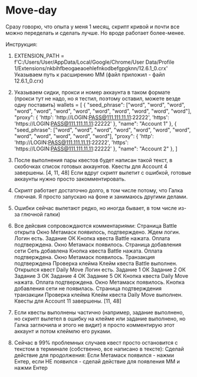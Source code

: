 # Move-day
Сразу говорю, что опыта у меня 1 месяц, скрипт кривой и почти все можно переделать и сделать лучше. Но вроде работает более-менее.

Инструкция:
1) EXTENSION_PATH = f'C:/Users/User/AppData/Local/Google/Chrome/User Data/Profile 1/Extensions/nkbihfbeogaeaoehlefnkodbefgpgknn/12.6.1_0.crx'
   Указываем путь к расширению ММ (файл приложил - файл 12.6.1_0.crx)

2) Указываем сидки, прокси и номер аккаунта в таком формате (прокси тут не надо, но я тестил, поэтому оставил, можете везде одну поставить)
wallets = [
    {
        "seed_phrase": ["word", "word", "word", "word", "word", "word", "word", "word", "word", "word", "word", "word"],
        "proxy": {
            'http': 'http://LOGIN:PASS@111.111.11.11:22222',
            'https': 'https://LOGIN:PASS@111.111.11.11:22222'
        },
        "name": "Account 1"
    },
    {
        "seed_phrase": ["word", "word", "word", "word", "word", "word", "word", "word", "word", "word", "word", "word"],
        "proxy": {
            'http': 'http://LOGIN:PASS@111.111.11.11:22222',
            'https': 'https://LOGIN:PASS@111.111.11.11:22222'
        },
        "name": "Account 2"
    },
]

3) После выполнения пары квестов будет написан такой текст, в скобочках список готовых аккаунтов.
  Квесты для Account 4 завершены.
  [4, 11, 48]
  Если вдруг скрипт вылетит с ошибкой, готовые аккаунты нужно просто закомментировать.

4) Скрипт работает достаточно долго, в том числе потому, что Галка глючная. Я просто запускаю на фоне и занимаюсь другими делами.
   
6) Ошибки сейчас вылетают редко, но иногда бывает, в том числе из-за глючной галки)
   
7) Все дейсвия сопровождаются комментариями:
  Страница Battle открыта
  Окно Метамаск появилось, подтверждено.
  Ждем логин.
  Логин есть.
  Задание ОК
  Кнопка квеста Battle нажата.
  Оплата подтверждена.
  Окно Метамаск появилось.
  Страница добавления сети
  Сеть добавлена
  Кнопка квеста Battle нажата.
  Оплата подтверждена.
  Окно Метамаск появилось.
  Транзакция подтверждена
  Проверка клейма
  Клейм квеста Battle выполнен.
  Открылся квест Daily Move
  Логин есть.
  Задание 1 ОК
  Задание 2 ОК
  Задание 3 ОК
  Задание 4 ОК
  Задание 5 ОК
  Кнопка квеста Daily Move нажата.
  Оплата подтверждена.
  Окно Метамаск появилось.
  Кнопка добавления сети не появилась.
  Страница подтверждения транзакции
  Проверка клейма
  Клейм квеста Daily Move выполнен.
  Квесты для Account 11 завершены.
  [11, 48]

7) Если квесты выполнены частично (например, задание выполнено, но скрипт вылетел в ошибку на клейме или задание выполнено, но Галка заглючила и этого не видит) я просто комментирую этот аккаунт и потом клеймлю его руками.

8) Сейчас в 99% проблемных случаев квест просто остановится с текстом в терминале (собственно, все написано в тексте):
  Сделай действие для продолжения: Если Метамаск появился - нажми Ентер, если НЕ появился - сделай действие для появления ММ и нажми Ентер

